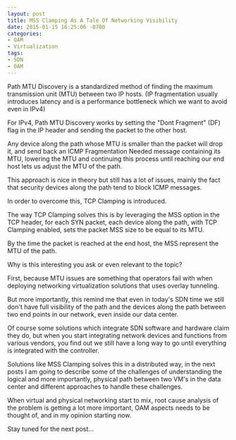 ```yaml
---
layout: post
title: MSS Clamping As A Tale Of Networking Visibility 
date: 2015-01-15 16:25:06 -0700
categories:
- OAM
- Virtualization
tags:
- SDN
- OAM
---
```


Path MTU Discovery is a standardized method of finding the maximum transmission unit (MTU) between two IP hosts. 
(IP fragmentation usually introduces latency and is a performance bottleneck which we want to avoid even in IPv4)

For IPv4, Path MTU Discovery works by setting the "Dont Fragment" (DF) flag in the IP header and sending the packet to the other host. 

Any device along the path whose MTU is smaller than the packet will drop it, 
and send back an ICMP Fragmentation Needed message containing its MTU, lowering the MTU and 
continuing this process until reaching our end host lets us adjust the MTU of the path.

This approach is nice in theory but still has a lot of issues, 
mainly the fact that security devices along the path tend to block ICMP messages.

In order to overcome this, TCP Clamping is introduced.

The way TCP Clamping solves this is by leveraging the MSS option in the TCP header, 
for each SYN packet, each device along the path, with TCP Clamping enabled, sets the packet MSS size to be equal to its MTU. 

By the time the packet is reached at the end host, the MSS represent the MTU of the path.

Why is this interesting you ask or even relevant to the topic?

First, because MTU issues are something that operators fail with when deploying networking virtualization solutions that uses overlay tunneling.

But more importantly, this remind me that even in today's SDN time we still don't have 
full visibility of the path and the devices along the path between two end points in our network, even inside our data center.

Of course some solutions which integrate SDN software and hardware claim they do, 
but when you start integrating network devices and functions from various vendors, 
you find out we still have a long way to go until everything is integrated with the controller. 

Solutions like MSS Clamping solves this in a distributed way, in the next posts I am going
to describe some of the challenges of understanding the logical and more importantly, 
physical path between two VM's in the data center and different approaches to handle these challenges.

When virtual and physical networking start to mix, root cause analysis of the problem is getting a lot more important, 
OAM aspects needs to be thought of, and in my opinion starting now.

Stay tuned for the next post...



